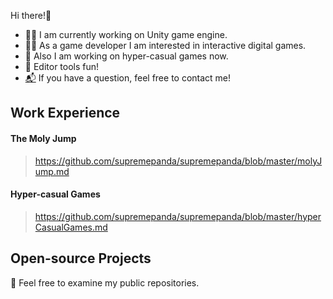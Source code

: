Hi there!👋
- 👨‍💼 I am currently working on Unity game engine.
- 🤾‍♂️ As a game developer I am interested in interactive digital games.
- 📱 Also I am working on hyper-casual games now.
- 🧰 Editor tools fun!
- [📬](furkanbaldir13@gmail.com) If you have a question, feel free to contact me! 

## Work Experience
#### The Moly Jump
> https://github.com/supremepanda/supremepanda/blob/master/molyJump.md

#### Hyper-casual Games
> https://github.com/supremepanda/supremepanda/blob/master/hyperCasualGames.md

## Open-source Projects
📖 Feel free to examine my public repositories. 
